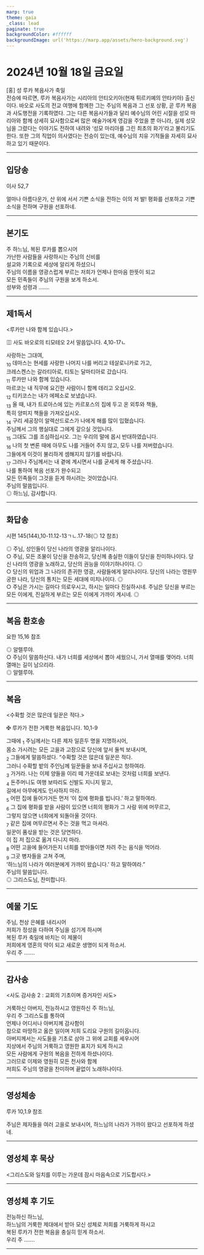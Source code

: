 ```yaml
---
marp: true
theme: gaia
_class: lead
paginate: true
backgroundColor: #ffffff
backgroundImage: url('https://marp.app/assets/hero-background.svg')
---
```


# 2024년 10월 18일 금요일

[홍] 성 루카 복음사가 축일  
전승에 따르면, 루카 복음사가는 시리아의 안티오키아(현재 튀르키예의 안타키아) 출신이다. 바오로 사도의 전교 여행에 함께한 그는 주님의 복음과 그 선포 상황, 곧 루카 복음과 사도행전을 기록하였다. 그는 다른 복음사가들과 달리 예수님의 어린 시절을 성모 마리아와 함께 상세히 묘사함으로써 많은 예술가에게 영감을 주었을 뿐 아니라, 실제 성모님을 그렸다는 이야기도 전하여 내려와 ‘성모 마리아를 그린 최초의 화가’라고 불리기도 한다. 또한 그의 직업이 의사였다는 전승이 있는데, 예수님의 치유 기적들을 자세히 묘사하고 있기 때문이다.




---

## 입당송

이사 52,7

얼마나 아름다운가, 산 위에 서서 기쁜 소식을 전하는 이의 저 발! 평화를 선포하고 기쁜 소식을 전하며 구원을 선포하네.  
  


---

## 본기도

주 하느님, 복된 루카를 뽑으시어  
가난한 사람들을 사랑하시는 주님의 신비를  
설교와 기록으로 세상에 알리게 하셨으니  
주님의 이름을 영광스럽게 부르는 저희가 언제나 한마음 한뜻이 되고  
모든 민족들이 주님의 구원을 보게 하소서.  
성부와 성령과 …….  
  


---

## 제1독서

<루카만 나와 함께 있습니다.>

▥ 사도 바오로의 티모테오 2서 말씀입니다. 4,10-17ㄴ

사랑하는 그대여,  
<sub>10</sub> 데마스는 현세를 사랑한 나머지 나를 버리고 테살로니카로 가고,  
크레스켄스는 갈라티아로, 티토는 달마티아로 갔습니다.  
<sub>11</sub> 루카만 나와 함께 있습니다.  
마르코는 내 직무에 요긴한 사람이니 함께 데리고 오십시오.  
<sub>12</sub> 티키코스는 내가 에페소로 보냈습니다.  
<sub>13</sub> 올 때, 내가 트로아스에 있는 카르포스의 집에 두고 온 외투와 책들,  
특히 양피지 책들을 가져오십시오.  
<sub>14</sub> 구리 세공장이 알렉산드로스가 나에게 해를 많이 입혔습니다.  
주님께서 그의 행실대로 그에게 갚으실 것입니다.  
<sub>15</sub> 그대도 그를 조심하십시오. 그는 우리의 말에 몹시 반대하였습니다.  
<sub>16</sub> 나의 첫 변론 때에 아무도 나를 거들어 주지 않고, 모두 나를 저버렸습니다.  
그들에게 이것이 불리하게 셈해지지 않기를 바랍니다.  
<sub>17</sub> 그러나 주님께서는 내 곁에 계시면서 나를 굳세게 해 주셨습니다.  
나를 통하여 복음 선포가 완수되고  
모든 민족들이 그것을 듣게 하시려는 것이었습니다.  
주님의 말씀입니다.  
◎ 하느님, 감사합니다.  
  


---

## 화답송

시편 145(144),10-11.12-13ㄱㄴ.17-18(◎ 12 참조)

◎ 주님, 성인들이 당신 나라의 영광을 알리나이다.  
○ 주님, 모든 조물이 당신을 찬송하고, 당신께 충실한 이들이 당신을 찬미하나이다. 당신 나라의 영광을 노래하고, 당신의 권능을 이야기하나이다. ◎  
○ 당신의 위업과 그 나라의 존귀한 영광, 사람들에게 알리나이다. 당신의 나라는 영원무궁한 나라, 당신의 통치는 모든 세대에 미치나이다. ◎  
○ 주님은 가시는 길마다 의로우시고, 하시는 일마다 진실하시네. 주님은 당신을 부르는 모든 이에게, 진실하게 부르는 모든 이에게 가까이 계시네. ◎  
  


---

## 복음 환호송

요한 15,16 참조

◎ 알렐루야.  
○ 주님이 말씀하신다. 내가 너희를 세상에서 뽑아 세웠으니, 가서 열매를 맺어라. 너희 열매는 길이 남으리라.  
◎ 알렐루야.  
  


---

## 복음

<수확할 것은 많은데 일꾼은 적다.>

✠ 루카가 전한 거룩한 복음입니다. 10,1-9

그때에 <sub>1</sub> 주님께서는 다른 제자 일흔두 명을 지명하시어,  
몸소 가시려는 모든 고을과 고장으로 당신에 앞서 둘씩 보내시며,  
<sub>2</sub> 그들에게 말씀하셨다. “수확할 것은 많은데 일꾼은 적다.  
그러니 수확할 밭의 주인님께 일꾼들을 보내 주십사고 청하여라.  
<sub>3</sub> 가거라. 나는 이제 양들을 이리 떼 가운데로 보내는 것처럼 너희를 보낸다.  
<sub>4</sub> 돈주머니도 여행 보따리도 신발도 지니지 말고,  
길에서 아무에게도 인사하지 마라.  
<sub>5</sub> 어떤 집에 들어가거든 먼저 ‘이 집에 평화를 빕니다.’ 하고 말하여라.  
<sub>6</sub> 그 집에 평화를 받을 사람이 있으면 너희의 평화가 그 사람 위에 머무르고,  
그렇지 않으면 너희에게 되돌아올 것이다.  
<sub>7</sub> 같은 집에 머무르면서 주는 것을 먹고 마셔라.  
일꾼이 품삯을 받는 것은 당연하다.  
이 집 저 집으로 옮겨 다니지 마라.  
<sub>8</sub> 어떤 고을에 들어가든지 너희를 받아들이면 차려 주는 음식을 먹어라.  
<sub>9</sub> 그곳 병자들을 고쳐 주며,  
‘하느님의 나라가 여러분에게 가까이 왔습니다.’ 하고 말하여라.”  
주님의 말씀입니다.  
◎ 그리스도님, 찬미합니다.  
  


---

## 예물 기도

주님, 천상 은혜를 내리시어  
저희가 정성을 다하여 주님을 섬기게 하시며  
복된 루카 축일에 바치는 이 제물이  
저희에게 영혼의 약이 되고 새로운 생명이 되게 하소서.  
우리 주 …….  
  


---

## 감사송

<사도 감사송 2 : 교회의 기초이며 증거자인 사도>

거룩하신 아버지, 전능하시고 영원하신 주 하느님,  
우리 주 그리스도를 통하여  
언제나 어디서나 아버지께 감사함이  
참으로 마땅하고 옳은 일이며 저희 도리요 구원의 길이옵니다.  
아버지께서는 사도들을 기초로 삼아 그 위에 교회를 세우시어  
지상에서 주님의 거룩하고 영원한 표지가 되게 하시고  
모든 사람에게 구원의 복음을 전하게 하셨나이다.  
그러므로 이제와 영원히 모든 천사와 함께  
저희도 주님의 영광을 찬미하며 끝없이 노래하나이다.  
  


---

## 영성체송

루카 10,1.9 참조

주님은 제자들을 여러 고을로 보내시어, 하느님의 나라가 가까이 왔다고 선포하게 하셨네.  
  


---

## 영성체 후 묵상

<그리스도와 일치를 이루는 가운데 잠시 마음속으로 기도합시다.>  


---

## 영성체 후 기도

전능하신 하느님,  
하느님의 거룩한 제대에서 받아 모신 성체로 저희를 거룩하게 하시고  
복된 루카가 전한 복음을 충실히 믿게 하소서.  
우리 주 …….  
  


---